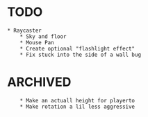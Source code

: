 # TODO
    * Raycaster
        * Sky and floor
        * Mouse Pan
        * Create optional "flashlight effect"
        * Fix stuck into the side of a wall bug

# ARCHIVED
        * Make an actuall height for playerto
        * Make rotation a lil less aggressive
